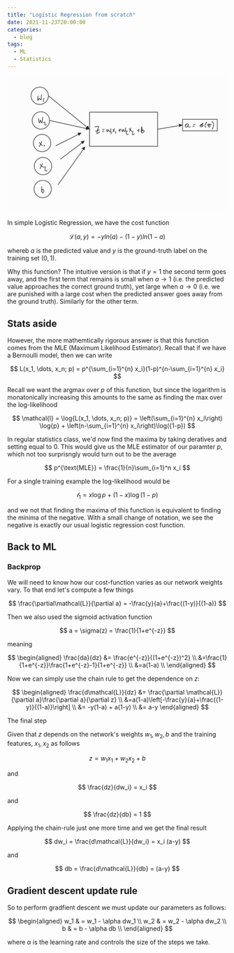 ```yaml
---
title: "Logistic Regression from scratch"
date: 2021-11-23T20:00:00
categories:
  - blog
tags:
  - ML
  - Statistics
---
```


<img src="/assets/images/cropped_nn.png" alt="Logistic unit" class="full">


In simple Logistic Regression, we have the cost function

$$
\mathcal{L}(a, y) = -yln{(a)} - (1-y)ln{(1-a)}
$$

whereb $a$ is the predicted value and $y$ is the ground-truth label on the training set
(${0, 1}$).

Why this function? The intuitive version is that if $y=1$ the second term goes away, and the first
term that remains is small when $a\to 1$ (i.e. the predicted value approaches the correct ground truth), yet large when $a\to 0$ (i.e. we are punished with a large cost when the predicted answer goes away from the ground truth). Similarly for the other term.

## Stats aside

However, the more mathemtically rigorous answer is that this function comes from the MLE (Maximum Likelihood Estimator). Recall that if we have a Bernoulli model, then we can write

$$
L(x_1, \dots, x_n; p) = p^{\sum_{i=1}^{n} x_i}(1-p)^{n-\sum_{i=1}^{n} x_i}
$$

Recall we want the argmax over $p$ of this function, but since the logarithm is monatonically increasing this amounts to the same as finding the max over the log-likelihood

$$
\mathcal{l} = \log{L(x_1, \dots, x_n; p)} = \left(\sum_{i=1}^{n} x_i\right) \log{p} + \left(n-\sum_{i=1}^{n} x_i\right)\log({1-p})
$$

In regular statistics class, we'd now find the maxima by taking deratives and setting equal to 0.
This would give us the MLE estimator of our paramter $p$, which not too surprisngly would turn out to be the average

$$
p^{\text{MLE}} = \frac{1}{n}\sum_{i=1}^n x_i
$$


For a single training example the log-likelihood would be 

$$
\mathcal{l}_1 =  x \log{p} + \left(1-x\right)\log({1-p})
$$

and we not that finding the maxima of this function is equivalent to finding the minima of the negative. With a small change of notation, we see the negative is exactly our usual logistic regression cost function.

## Back to ML

### Backprop

We will need to know how our cost-function varies as our network weights vary.
To that end let's compute a few things

$$
\frac{\partial\mathcal{L}}{\partial a} = -\frac{y}{a}+\frac{(1-y)}{(1-a)}
$$

Then we also used the sigmoid activation function

$$
a = \sigma(z) = \frac{1}{1+e^{-z}}
$$

meaning

$$
\begin{aligned}
\frac{da}{dz} &= \frac{e^{-z}}{(1+e^{-z})^2} \\
&=\frac{1}{1+e^{-z}}\frac{1+e^{-z}-1}{1+e^{-z}} \\
&=a(1-a) \\
\end{aligned}
$$

Now we can simply use the chain rule to get the dependence on $z$:

$$
\begin{aligned}
\frac{d\mathcal{L}}{dz} &= \frac{\partial \mathcal{L}}{\partial a}\frac{\partial a}{\partial z} \\
&=a(1-a)\left[-\frac{y}{a}+\frac{(1-y)}{(1-a)}\right] \\
&= -y(1-a) + a(1-y) \\
&= a-y
\end{aligned}
$$

The final step

Given that $z$ depends on the network's weights $w_1, w_2, b$ and the training features, $x_1, x_2$
as follows

$$
z = w_1 x_1 + w_2 x_2 + b
$$

and 

$$
\frac{dz}{dw_i} = x_i
$$

and

$$
\frac{dz}{db} = 1
$$

Applying the chain-rule just one more time and we get the final result

$$
dw_i = \frac{d\mathcal{L}}{dw_i} = x_i (a-y)
$$

and

$$
db = \frac{d\mathcal{L}}{db} = (a-y)
$$

## Gradient descent update rule

So to perform gradfient descent we must update our parameters as follows:

$$
\begin{aligned}
w_1 & = w_1 - \alpha dw_1 \\
w_2 & = w_2 - \alpha dw_2 \\
b & = b - \alpha db \\
\end{aligned}
$$

where $\alpha$ is the learning rate and controls the size of the steps we take.